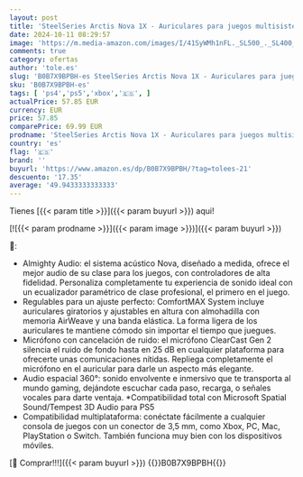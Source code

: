 ```yaml
---
layout: post
title: 'SteelSeries Arctis Nova 1X - Auriculares para juegos multisistema - Controladores Hi-Fi - Audio espacial 360° - Almohadillas de espuma con memoria - Ultraligeros - Xbox  PS5  PS4  PC  Switch'
date: 2024-10-11 08:29:57
image: 'https://m.media-amazon.com/images/I/41SyWMh1nFL._SL500_._SL400_.jpg'
comments: true
category: ofertas
author: 'tole.es'
slug: 'B0B7X9BPBH-es SteelSeries Arctis Nova 1X - Auriculares para juegos...'
sku: 'B0B7X9BPBH-es'
tags: [ 'ps4','ps5','xbox','🇪🇸', ]
actualPrice: 57.85 EUR
currency: EUR
price: 57.85
comparePrice: 69.99 EUR
prodname: 'SteelSeries Arctis Nova 1X - Auriculares para juegos multisistema - Controladores Hi-Fi - Audio espacial 360° - Almohadillas de espuma con memoria - Ultraligeros - Xbox  PS5  PS4  PC  Switch'
country: 'es'
flag: '🇪🇸'
brand: ''
buyurl: 'https://www.amazon.es/dp/B0B7X9BPBH/?tag=tolees-21'
descuento: '17.35'
average: '49.9433333333333'
---
```


Tienes [{{< param title >}}]({{< param buyurl >}}) aqui!

[![{{< param prodname >}}]({{< param image >}})]({{< param buyurl >}})

🔎:

- Almighty Audio: el sistema acústico Nova, diseñado a medida, ofrece el mejor audio de su clase para los juegos, con controladores de alta fidelidad. Personaliza completamente tu experiencia de sonido ideal con un ecualizador paramétrico de clase profesional, el primero en el juego.
- Regulables para un ajuste perfecto: ComfortMAX System incluye auriculares giratorios y ajustables en altura con almohadilla con memoria AirWeave y una banda elástica. La forma ligera de los auriculares te mantiene cómodo sin importar el tiempo que juegues.
- Micrófono con cancelación de ruido: el micrófono ClearCast Gen 2 silencia el ruido de fondo hasta en 25 dB en cualquier plataforma para ofrecerte unas comunicaciones nítidas. Repliega completamente el micrófono en el auricular para darle un aspecto más elegante.
- Audio espacial 360°: sonido envolvente e inmersivo que te transporta al mundo gaming, dejándote escuchar cada paso, recarga, o señales vocales para darte ventaja. *Compatibilidad total con Microsoft Spatial Sound/Tempest 3D Audio para PS5
- Compatibilidad multiplataforma: conéctate fácilmente a cualquier consola de juegos con un conector de 3,5 mm, como Xbox, PC, Mac, PlayStation o Switch. También funciona muy bien con los dispositivos móviles.

[🛒 Comprar!!!]({{< param buyurl >}})
{{<world>}}B0B7X9BPBH{{</world>}}
